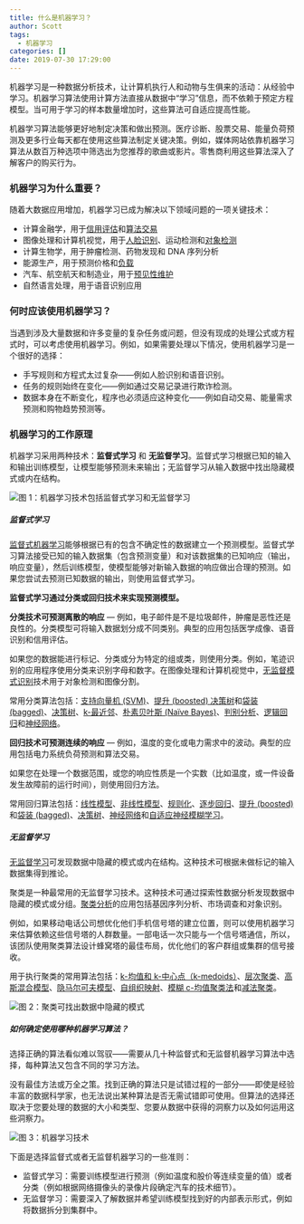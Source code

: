 ```yaml
---
title: 什么是机器学习？
author: Scott
tags:
  - 机器学习
categories: []
date: 2019-07-30 17:29:00
---
```

机器学习是一种数据分析技术，让计算机执行人和动物与生俱来的活动：从经验中学习。机器学习算法使用计算方法直接从数据中“学习”信息，而不依赖于预定方程模型。当可用于学习的样本数量增加时，这些算法可自适应提高性能。

<!--more-->

机器学习算法能够更好地制定决策和做出预测。医疗诊断、股票交易、能量负荷预测及更多行业每天都在使用这些算法制定关键决策。例如，媒体网站依靠机器学习算法从数百万种选项中筛选出为您推荐的歌曲或影片。零售商利用这些算法深入了解客户的购买行为。

### 机器学习为什么重要？
随着大数据应用增加，机器学习已成为解决以下领域问题的一项关键技术：

* 计算金融学，用于[信用评估](https://ww2.mathworks.cn/discovery/credit-scoring-model.html)和[算法交易](https://ww2.mathworks.cn/discovery/algorithmic-trading.html)
* 图像处理和计算机视觉，用于[人脸识别](https://ww2.mathworks.cn/discovery/face-recognition.html)、运动检测和[对象检测](https://ww2.mathworks.cn/discovery/object-detection.html)
* 计算生物学，用于肿瘤检测、药物发现和 DNA 序列分析
* 能源生产，用于预测价格和[负载](https://ww2.mathworks.cn/discovery/load-forecasting.html)
* 汽车、航空航天和制造业，用于[预见性维护](https://ww2.mathworks.cn/solutions/predictive-maintenance.html)
* 自然语言处理，用于语音识别应用

### 何时应该使用机器学习？
当遇到涉及大量数据和许多变量的复杂任务或问题，但没有现成的处理公式或方程式时，可以考虑使用机器学习。例如，如果需要处理以下情况，使用机器学习是一个很好的选择：
* 手写规则和方程式太过复杂——例如人脸识别和语音识别。
* 任务的规则始终在变化——例如通过交易记录进行欺诈检测。
* 数据本身在不断变化，程序也必须适应这种变化——例如自动交易、能量需求预测和购物趋势预测等。

### 机器学习的工作原理
机器学习采用两种技术：**监督式学习** 和 **无监督学习**。监督式学习根据已知的输入和输出训练模型，让模型能够预测未来输出；无监督学习从输入数据中找出隐藏模式或内在结构。

![图 1：机器学习技术包括监督式学习和无监督学习](/images/pasted-18.png)

##### 监督式学习
[监督式机器学习](https://ww2.mathworks.cn/discovery/supervised-learning.html)能够根据已有的包含不确定性的数据建立一个预测模型。监督式学习算法接受已知的输入数据集（包含预测变量）和对该数据集的已知响应（输出，响应变量），然后训练模型，使模型能够对新输入数据的响应做出合理的预测。如果您尝试去预测已知数据的输出，则使用监督式学习。

**监督式学习通过分类或回归技术来实现预测模型。**

**分类技术可预测离散的响应** — 例如，电子邮件是不是垃圾邮件，肿瘤是恶性还是良性的。分类模型可将输入数据划分成不同类别。典型的应用包括医学成像、语音识别和信用评估。

如果您的数据能进行标记、分类或分为特定的组或类，则使用分类。例如，笔迹识别的应用程序使用分类来识别字母和数字。在图像处理和计算机视觉中，[无监督模式识别](https://ww2.mathworks.cn/discovery/pattern-recognition.html)技术用于对象检测和图像分割。

常用分类算法包括：[支持向量机 (SVM)](https://ww2.mathworks.cn/help/stats/support-vector-machine-classification.html)、[提升 (boosted) 决策树](https://ww2.mathworks.cn/help/stats/classification-ensembles.html)和[袋装 (bagged)](https://ww2.mathworks.cn/help/stats/classification-ensembles.html)、[决策树](https://ww2.mathworks.cn/help/stats/classification-trees.html)、[k-最近邻](https://ww2.mathworks.cn/help/stats/classification-nearest-neighbors.html)、[朴素贝叶斯 (Naïve Bayes)](https://ww2.mathworks.cn/help/stats/classification-naive-bayes.html)、[判别分析](https://ww2.mathworks.cn/help/stats/classification-discriminant-analysis.html)、[逻辑回归](https://ww2.mathworks.cn/help/stats/generalized-linear-regression-1.html)和[神经网络](https://ww2.mathworks.cn/help/deeplearning/pattern-recognition-and-classification.html)。

**回归技术可预测连续的响应** — 例如，温度的变化或电力需求中的波动。典型的应用包括电力系统负荷预测和算法交易。

如果您在处理一个数据范围，或您的响应性质是一个实数（比如温度，或一件设备发生故障前的运行时间），则使用回归方法。

常用回归算法包括：[线性模型](https://ww2.mathworks.cn/help/stats/multiple-linear-regression-1.html)、[非线性模型](https://ww2.mathworks.cn/help/stats/nonlinear-models.html)、[规则化](https://ww2.mathworks.cn/help/stats/regularization-1.html)、[逐步回归](https://ww2.mathworks.cn/help/stats/stepwise-regression-1.html)、[提升 (boosted)](https://ww2.mathworks.cn/help/stats/classification-ensembles.html) 和[袋装 (bagged)](https://ww2.mathworks.cn/help/stats/classification-ensembles.html)、[决策树](https://ww2.mathworks.cn/help/stats/classification-trees.html)、[神经网络](https://ww2.mathworks.cn/help/deeplearning/function-approximation-and-nonlinear-regression.html)和[自适应神经模糊学习](https://ww2.mathworks.cn/help/fuzzy/anfis.html)。

##### 无监督学习
[无监督学习](https://ww2.mathworks.cn/discovery/unsupervised-learning.html)可发现数据中隐藏的模式或内在结构。这种技术可根据未做标记的输入数据集得到推论。

聚类是一种最常用的无监督学习技术。这种技术可通过探索性数据分析发现数据中隐藏的模式或分组。[聚类分析](https://ww2.mathworks.cn/discovery/cluster-analysis.html)的应用包括基因序列分析、市场调查和对象识别。

例如，如果移动电话公司想优化他们手机信号塔的建立位置，则可以使用机器学习来估算依赖这些信号塔的人群数量。一部电话一次只能与一个信号塔通信，所以，该团队使用聚类算法设计蜂窝塔的最佳布局，优化他们的客户群组或集群的信号接收。

用于执行聚类的常用算法包括：[k-均值和 k-中心点（k-medoids）](https://ww2.mathworks.cn/help/stats/k-means-clustering-12.html)、[层次聚类](https://ww2.mathworks.cn/help/stats/hierarchical-clustering-12.html)、[高斯混合模型](https://ww2.mathworks.cn/help/stats/gaussian-mixture-models-1.html)、[隐马尔可夫模型](https://ww2.mathworks.cn/help/stats/hidden-markov-models.html)、[自组织映射](https://ww2.mathworks.cn/help/deeplearning/self-organizing-maps.html)、[模糊 c-均值聚类法](https://ww2.mathworks.cn/help/fuzzy/fcm.html)和[减法聚类](https://ww2.mathworks.cn/help/fuzzy/subclust.html)。


![图 2：聚类可找出数据中隐藏的模式](/images/pasted-19.png)

##### 如何确定使用哪种机器学习算法？

选择正确的算法看似难以驾驭——需要从几十种监督式和无监督机器学习算法中选择，每种算法又包含不同的学习方法。

没有最佳方法或万全之策。找到正确的算法只是试错过程的一部分——即使是经验丰富的数据科学家，也无法说出某种算法是否无需试错即可使用。但算法的选择还取决于您要处理的数据的大小和类型、您要从数据中获得的洞察力以及如何运用这些洞察力。

![图 3：机器学习技术](/images/pasted-20.png)

下面是选择监督式或者无监督机器学习的一些准则：

* 监督式学习：需要训练模型进行预测（例如温度和股价等连续变量的值）或者分类（例如根据网络摄像头的录像片段确定汽车的技术细节）。
* 无监督学习：需要深入了解数据并希望训练模型找到好的内部表示形式，例如将数据拆分到集群中。